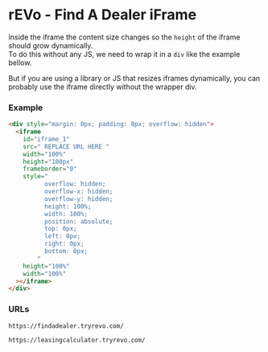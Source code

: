 # rEVo - Find A Dealer iFrame

Inside the iframe the content size changes so the `height` of the iframe should grow dynamically.
<br />
To do this without any JS, we need to wrap
it in a `div` like the example bellow.
<br />

But if you are using a library or JS that resizes iframes dynamically, you can probably use the iframe directly without the wrapper div.

### Example

```html
<div style="margin: 0px; padding: 0px; overflow: hidden">
  <iframe
    id="iframe_1"
    src=" REPLACE URL HERE "
    width="100%"
    height="100px"
    frameborder="0"
    style="
          overflow: hidden;
          overflow-x: hidden;
          overflow-y: hidden;
          height: 100%;
          width: 100%;
          position: absolute;
          top: 0px;
          left: 0px;
          right: 0px;
          bottom: 0px;
        "
    height="100%"
    width="100%"
  ></iframe>
</div>
```

### URLs

```
https://findadealer.tryrevo.com/
```

```
https://leasingcalculator.tryrevo.com/
```
